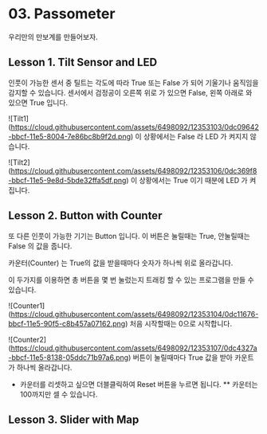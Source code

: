 # 03. Passometer

우리만의 만보계를 만들어보자.

## Lesson 1. Tilt Sensor and LED

인풋이 가능한 센서 중 틸트는 각도에 따라 True 또는 False 가 되어 기울기나 움직임을 감지할 수 있습니다.
센서에서 검정공이 오른쪽 위로 가 있으면 False, 왼쪽 아래로 와 있으면 True 입니다.

![Tilt1] (https://cloud.githubusercontent.com/assets/6498092/12353103/0dc09642-bbcf-11e5-8004-7e86bc8b9f2d.png)
이 상황에서는 False 라 LED 가 켜지지 않습니다.

![Tilt2] (https://cloud.githubusercontent.com/assets/6498092/12353106/0dc369f8-bbcf-11e5-9e8d-5bde32ffa5df.png)
이 상황에서는 True 이기 때분에 LED 가 켜집니다.

## Lesson 2. Button with Counter

또 다른 인풋이 가능한 기기는 Button 입니다. 이 버튼은 눌릴때는 True, 안눌릴때는 False 의 값을 줍니다.

카운터(Counter) 는 True의 값을 받을때마다 숫자가 하나씩 위로 올라갑니다.

이 두가지를 이용하면 총 버튼을 몇 번 눌렀는지 트래킹 할 수 있는 프로그램을 만들 수 있습니다.

![Counter1] (https://cloud.githubusercontent.com/assets/6498092/12353104/0dc11676-bbcf-11e5-90f5-c8b457a07162.png)
처음 시작할때는 0으로 시작합니다.

![Counter2] (https://cloud.githubusercontent.com/assets/6498092/12353107/0dc4327a-bbcf-11e5-8138-05ddc71b97a6.png)
버튼이 눌릴때마다 True 값을 받아 카운트가 하나씩 올라갑니다.

* 카운터를 리셋하고 싶으면 더블클릭하여 Reset 버튼을 누르면 됩니다.
** 카운터는 100까지만 셀 수 있습니다.

## Lesson 3. Slider with Map



